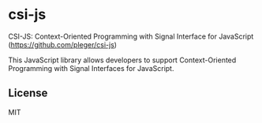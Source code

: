 # csi-js
CSI-JS: Context-Oriented Programming with Signal Interface for JavaScript (https://github.com/pleger/csi-js)

This JavaScript library allows developers to support Context-Oriented Programming with Signal Interfaces for JavaScript.


License
----

MIT
